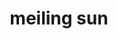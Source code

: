 ---
title: "meiling sun"
role: "phd student"
image: "team/meiling.png"
bio: "i did my bachelor's in polymer engineering. my current research interest is to explore how artificial intelligence can contribute to chemical universe."
social:
  - icon: "github"
    url: "https://github.com/MLSun22"
  - icon: "envelope"
    url: "mailto:meilingsun20@gmail.com"
  - icon: "linkedin"
    url: "https://www.linkedin.com/in/meiling-sun-659648271/"
---